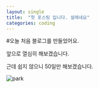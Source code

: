 ```yaml
---
layout: single
title:  "첫 포스팅 입니다. 설레네요"
categories: coding
---
```


#오늘 처음 블로그를 만들었어요.

앞으로 열심히 해보겠습니다.

근데 쉽지 않으니 50일만 해보겠습니다.

![park](/choizaewoo.github.io/assets/img/lion.gif)